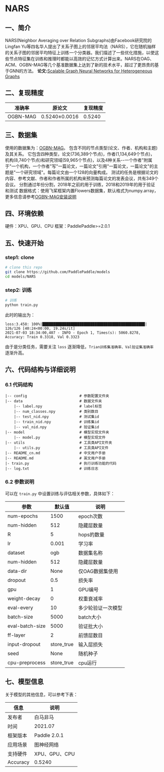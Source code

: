 # NARS
## 一、简介
NARS(Neighbor Averaging over Relation Subgraphs)由Facebook研究院的Lingfan Yu等四名华人提出了关系子图上的邻居平均法（NARS），它在随机抽样的关系子图的邻居平均特征上训练一个分类器。我们描述了一些优化措施，以使这些节点特征集在训练和推理时都能以高效的记忆方式计算出来。NARS在OAG、ACM、OGBN-MAG等几个基准数据集上达到了新的技术水平，超过了更昂贵的基于GNN的方法。
**论文:**[Scalable Graph Neural Networks for Heterogeneous Graphs](https://arxiv.org/abs/2011.09679)
## 二、复现精度
| 准确率 | 原论文 | 复现精度 |
| --- | --- | --- |
| OGBN-MAG | 0.5240±0.0016 |0.5240|

## 三、数据集
使用的数据集为：[OGBN-MAG](https://ogb.stanford.edu/docs/home/)。
包含不同的节点类型(论文、作者、机构和主题)及其关系。
它包含四种类型，论文(736,389个节点)，作者(1,134,649个节点)，机构(8,740个节点)和研究领域(59,965个节点)，以及4种关系--一个作者"附属于"一个机构，一个作者"写"一篇论文，一篇论文"引用"一篇论文，一篇论文"的主题是"一个研究领域"。每篇论文由一个128的向量构成。
测试的任务是根据论文的内容、参考文献、作者和作者所属的机构来预测每篇论文的发表会议，共有349个会议。
分割通过年份分割，2018年之前的用于训练，2018和2019年的用于验证和测试
数据格式：使用飞桨框架内置Flowers数据集，默认格式为numpy.array，更多信息请参考[OGBN-MAG安装说明](https://ogb.stanford.edu/docs/home/)
## 四、环境依赖
硬件：XPU、GPU、CPU
框架：PaddlePaddle>=2.0.1
## 五、快速开始
### step1: clone 

``` bash
# clone this repo
git clone https://github.com/PaddlePaddle/models
cd models/NARS
```
### step2: 训练
``` bash
# 训练
python train.py
```

此时的输出为：
```
loss:3.458: 100%|███████████████████████████████████████████████| 126/126 [40:24<00:00, 19.24s/it]
2021-07-03 18:34:00,407 - INFO - Epoch 1, Times(s): 5060.8278, Accuracy: Train 0.3318, Val 0.3323
```
由于是分类任务，需要关注 ``loss`` 逐渐降低，``Trian训练集准确率、Val验证集准确率`` 逐渐升高。

## 六、代码结构与详细说明

### 6.1 代码结构

```
|-- config                        # 参数配置文件夹
|-- data                          # 数据文件夹
    |-- label.npy                 # label标签
    |-- num_classes.npy           # 类别数目
    |-- test_nid.npy              # 测试集id
    |-- train_nid.npy             # 训练集id
    |-- val_nid.npy               # 验证集id
|-- model                         # 模型实现文件夹
    |-- model.py                  # 模型实现文件
|-- utils                         # 工具类API文件夹
    |-- utils.py                  # 工具类API文件
|-- README_cn.md                  # 中文用户手册
|-- README.md                     # 英文用户手册
|- train.py                       # 执行训练功能的代码
|-- log.txt                       # 训练日志
```

### 6.2 参数说明

可以在 `train.py` 中设置训练与评估相关参数，具体如下：

|  参数   | 默认值  | 说明 | 
|  ----  |  ----  |  ----  | 
| num-epochs  | 1500 | epoch次数 |
| num-hidden | 512 | 隐藏层数量 |
| R  | 5 | hops的数量|
| lr | 0.001 | 学习率 |
| dataset | ogb | 数据集名称 |
| num-hidden | 512 | 隐藏层数量 |
| data-dir  | None | 仅OAG数据集使用 |
| dropout | 0.5| 损失率 |
| gpu | 1| GPU编号 |
| weight-decay | 0 | 权重衰减率 |
| eval-every  | 10| 多少轮验证一次模型 |
| batch-size | 5000 | batch大小 |
| eval-batch-size  | 5000 | 验证批大小 |
| ff-layer | 2 | 前馈层数目 |
| input-dropout | store_true | 输入层损失 |
| seed | None  | 随机种子 |
| cpu-preprocess |store_true| cpu运行|

## 七、模型信息
关于模型的其他信息，可以参考下表：

| 信息 | 说明 |
| --- | --- |
| 发布者 |白马非马 |
| 时间 | 2021.07 |
| 框架版本 | Paddle 2.0.1 |
| 应用场景 | 图神经网络|
| 支持硬件 | XPU、GPU、CPU |
| Accuracy |  0.5240  |


